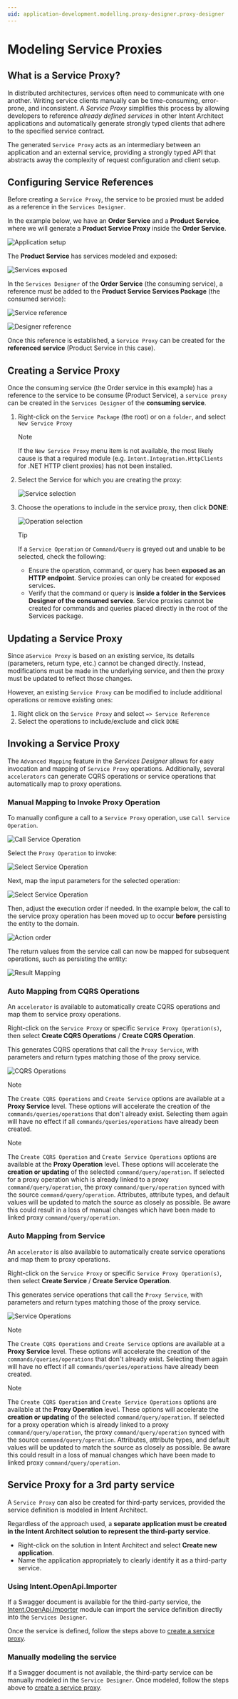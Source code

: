 ```yaml
---
uid: application-development.modelling.proxy-designer.proxy-designer
---
```

# Modeling Service Proxies

## What is a Service Proxy?

In distributed architectures, services often need to communicate with one another. Writing service clients manually can be time-consuming, error-prone, and inconsistent. A _Service Proxy_ simplifies this process by allowing developers to reference _already defined services_ in other Intent Architect applications and automatically generate strongly typed clients that adhere to the specified service contract.

The generated `Service Proxy` acts as an intermediary between an application and an external service, providing a strongly typed API that abstracts away the complexity of request configuration and client setup.

## Configuring Service References

Before creating a `Service Proxy`, the service to be proxied must be added as a reference in the `Services Designer`.

In the example below, we have an **Order Service** and a **Product Service**, where we will generate a **Product Service Proxy** inside the **Order Service**.

![Application setup](images/application-setup.png)

The **Product Service** has services modeled and exposed:

![Services exposed](images/services-exposed.png)

In the `Services Designer` of the **Order Service** (the consuming service), a reference must be added to the **Product Service Services Package** (the consumed service):

![Service reference](images/service-reference.png)

![Designer reference](images/designer-reference.png)

Once this reference is established, a `Service Proxy` can be created for the **referenced service** (Product Service in this case).

## Creating a Service Proxy

Once the consuming service (the Order service in this example) has a reference to the service to be consume (Product Service), a `service proxy` can be created in the `Services Designer` of the **consuming service**.

1. Right-click on the `Service Package` (the root) or on a `folder`, and select `New Service Proxy`

    > [!NOTE]
    > If the `New Service Proxy` menu item is not available, the most likely cause is that a required module (e.g. `Intent.Integration.HttpClients` for .NET HTTP client proxies) has not been installed.

2. Select the Service for which you are creating the proxy:

    ![Service selection](images/service-select.png)

3. Choose the operations to include in the service proxy, then click **DONE**:

    ![Operation selection](images/operation-select.png)

    > [!TIP]
    > If a `Service Operation` or `Command/Query` is greyed out and unable to be selected, check the following:
    >
    > - Ensure the operation, command, or query has been **exposed as an HTTP endpoint**. Service proxies can only be created for exposed services.
    > - Verify that the command or query is **inside a folder in the Services Designer of the consumed service**. Service proxies cannot be created for commands and queries placed directly in the root of the Services package.

## Updating a Service Proxy

Since a`Service Proxy` is based on an existing service, its details (parameters, return type, etc.) cannot be changed directly. Instead, modifications must be made in the underlying service, and then the proxy must be updated to reflect those changes.

However, an existing `Service Proxy` can be modified to include additional operations or remove existing ones:

1. Right click on the `Service Proxy` and select `=> Service Reference`
2. Select the operations to include/exclude and click `DONE`

## Invoking a Service Proxy

The `Advanced Mapping` feature in the _Services Designer_ allows for easy invocation and mapping of `Service Proxy` operations. Additionally, several `accelerators` can generate CQRS operations or service operations that automatically map to proxy operations.

### Manual Mapping to Invoke Proxy Operation

To manually configure a call to a `Service Proxy` operation, use `Call Service Operation`.

![Call Service Operation](images/call-service-operation.png)

Select the `Proxy Operation` to invoke:

![Select Service Operation](images/select-operation.png)

Next, map the input parameters for the selected operation:

![Select Service Operation](images/proxy-mapping.png)

Then, adjust the execution order if needed. In the example below, the call to the service proxy operation has been moved up to occur **before** persisting the entity to the domain.

![Action order](images/adjust-order.png)

The return values from the service call can now be mapped for subsequent operations, such as persisting the entity:

![Result Mapping](images/proxy-result-mapping.png)

### Auto Mapping from CQRS Operations

An `accelerator` is available to automatically create CQRS operations and map them to service proxy operations.

Right-click on the `Service Proxy` or specific `Service Proxy Operation(s)`, then select **Create CQRS Operations** / **Create CQRS Operation**.

This generates CQRS operations that call the `Proxy Service`, with parameters and return types matching those of the proxy service.

![CQRS Operations](images/cqrs-proxy.png)

> [!NOTE]
> The `Create CQRS Operations` and `Create Service` options are available at a **Proxy Service** level. These options will accelerate the creation of the `commands/queries/operations` that don't already exist. Selecting them again will have no effect if all `commands/queries/operations` have already been created.

> [!NOTE]
> The `Create CQRS Operation` and `Create Service Operations` options are available at the **Proxy Operation** level. These options will accelerate the **creation or updating** of the selected `command/query/operation`. If selected for a proxy operation which is already linked to a proxy `command/query/operation`, the proxy `command/query/operation` synced with the source `command/query/operation`. Attributes, attribute types, and default values will be updated to match the source as closely as possible. Be aware this could result in a loss of manual changes which have been made to linked proxy `command/query/operation`.

### Auto Mapping from Service

An `accelerator` is also available to automatically create service operations and map them to proxy operations.

Right-click on the `Service Proxy` or specific `Service Proxy Operation(s)`, then select **Create Service** / **Create Service Operation**.

This generates service operations that call the `Proxy Service`, with parameters and return types matching those of the proxy service.

![Service Operations](images/service-proxy.png)

> [!NOTE]
> The `Create CQRS Operations` and `Create Service` options are available at a **Proxy Service** level. These options will accelerate the creation of the `commands/queries/operations` that don't already exist. Selecting them again will have no effect if all `commands/queries/operations` have already been created.

> [!NOTE]
> The `Create CQRS Operation` and `Create Service Operations` options are available at the **Proxy Operation** level. These options will accelerate the **creation or updating** of the selected `command/query/operation`. If selected for a proxy operation which is already linked to a proxy `command/query/operation`, the proxy `command/query/operation` synced with the source `command/query/operation`. Attributes, attribute types, and default values will be updated to match the source as closely as possible. Be aware this could result in a loss of manual changes which have been made to linked proxy `command/query/operation`.

## Service Proxy for a 3rd party service

A `Service Proxy` can also be created for third-party services, provided the service definition is modeled in Intent Architect.

Regardless of the approach used, a **separate application must be created in the Intent Architect solution to represent the third-party service**.

- Right-click on the solution in Intent Architect and select **Create new application**.
- Name the application appropriately to clearly identify it as a third-party service.

### Using Intent.OpenApi.Importer

If a Swagger document is available for the third-party service, the [Intent.OpenApi.Importer](https://docs.intentarchitect.com/articles/modules-dotnet/intent-openapi-importer/intent-openapi-importer.html) module can import the service definition directly into the `Services Designer`.

Once the service is defined, follow the steps above to [create a service proxy](#creating-a-service-proxy).

### Manually modeling the service

If a Swagger document is not available, the third-party service can be manually modeled in the `Service Designer`. Once modeled, follow the steps above to [create a service proxy](#creating-a-service-proxy).